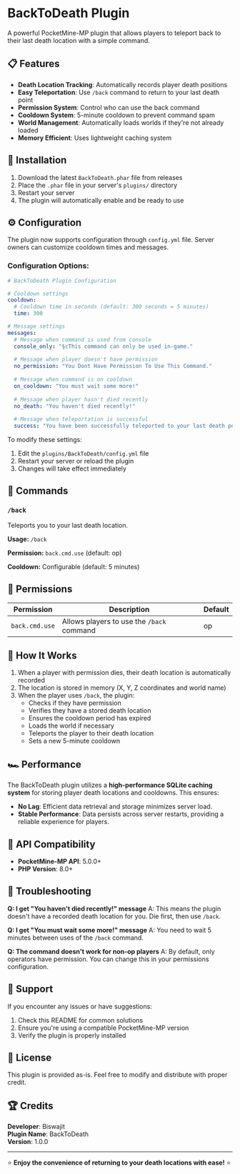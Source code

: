 # BackToDeath Plugin

A powerful PocketMine-MP plugin that allows players to teleport back to their last death location with a simple command.

## 📋 Features

- **Death Location Tracking**: Automatically records player death positions
- **Easy Teleportation**: Use `/back` command to return to your last death point
- **Permission System**: Control who can use the back command
- **Cooldown System**: 5-minute cooldown to prevent command spam
- **World Management**: Automatically loads worlds if they're not already loaded
- **Memory Efficient**: Uses lightweight caching system

## 🚀 Installation

1. Download the latest `BackToDeath.phar` file from releases
2. Place the `.phar` file in your server's `plugins/` directory
3. Restart your server
4. The plugin will automatically enable and be ready to use

## ⚙️ Configuration

The plugin now supports configuration through `config.yml` file. Server owners can customize cooldown times and messages.

### Configuration Options:

```yaml
# BackToDeath Plugin Configuration

# Cooldown settings
cooldown:
  # Cooldown time in seconds (default: 300 seconds = 5 minutes)
  time: 300

# Message settings
messages:
  # Message when command is used from console
  console_only: "§cThis command can only be used in-game."
  
  # Message when player doesn't have permission
  no_permission: "You Dont Have Permission To Use This Command."
  
  # Message when command is on cooldown
  on_cooldown: "You must wait some more!"
  
  # Message when player hasn't died recently
  no_death: "You haven't died recently!"
  
  # Message when teleportation is successful
  success: "You have been successfully teleported to your last death point."
```

To modify these settings:
1. Edit the `plugins/BackToDeath/config.yml` file
2. Restart your server or reload the plugin
3. Changes will take effect immediately

## 🔧 Commands

### `/back`
Teleports you to your last death location.

**Usage:** `/back`

**Permission:** `back.cmd.use` (default: op)

**Cooldown:** Configurable (default: 5 minutes)

## 🔐 Permissions

| Permission | Description | Default |
|------------|-------------|---------|
| `back.cmd.use` | Allows players to use the `/back` command | op |

## 🎯 How It Works

1. When a player with permission dies, their death location is automatically recorded
2. The location is stored in memory (X, Y, Z coordinates and world name)
3. When the player uses `/back`, the plugin:
   - Checks if they have permission
   - Verifies they have a stored death location
   - Ensures the cooldown period has expired
   - Loads the world if necessary
   - Teleports the player to their death location
   - Sets a new 5-minute cooldown

## 🏎️ Performance

The BackToDeath plugin utilizes a **high-performance SQLite caching system** for storing player death locations and cooldowns. This ensures:
- **No Lag**: Efficient data retrieval and storage minimizes server load.
- **Stable Performance**: Data persists across server restarts, providing a reliable experience for players.

## 📝 API Compatibility

- **PocketMine-MP API**: 5.0.0+
- **PHP Version**: 8.0+

## 🐛 Troubleshooting

**Q: I get "You haven't died recently!" message**
A: This means the plugin doesn't have a recorded death location for you. Die first, then use `/back`.

**Q: I get "You must wait some more!" message**
A: You need to wait 5 minutes between uses of the `/back` command.

**Q: The command doesn't work for non-op players**
A: By default, only operators have permission. You can change this in your permissions configuration.

## 🤝 Support

If you encounter any issues or have suggestions:
1. Check this README for common solutions
2. Ensure you're using a compatible PocketMine-MP version
3. Verify the plugin is properly installed

## 📄 License

This plugin is provided as-is. Feel free to modify and distribute with proper credit.

## 🏆 Credits

**Developer**: Biswajit  
**Plugin Name**: BackToDeath  
**Version**: 1.0.0

---

⭐ **Enjoy the convenience of returning to your death locations with ease!** ⭐
